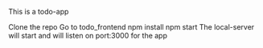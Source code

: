 This is a todo-app

Clone the repo
Go to todo_frontend
npm install
npm start
The local-server will start and will listen on port:3000 for the app